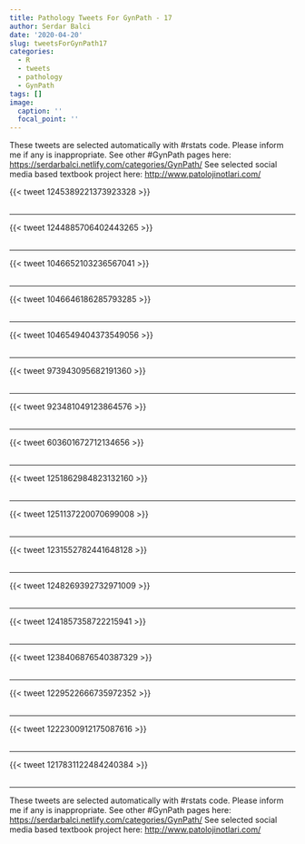```yaml
---
title: Pathology Tweets For GynPath - 17
author: Serdar Balci
date: '2020-04-20'
slug: tweetsForGynPath17
categories:
  - R
  - tweets
  - pathology
  - GynPath
tags: []
image:
  caption: ''
  focal_point: ''
---
```



These tweets are selected automatically with #rstats code. Please inform me if any is inappropriate.
See other #GynPath pages here: https://serdarbalci.netlify.com/categories/GynPath/ 
See selected social media based textbook project here: http://www.patolojinotlari.com/

{{< tweet 1245389221373923328 >}}
<br>
<br>
<hr>
{{< tweet 1244885706402443265 >}}
<br>
<br>
<hr>
{{< tweet 1046652103236567041 >}}
<br>
<br>
<hr>
{{< tweet 1046646186285793285 >}}
<br>
<br>
<hr>
{{< tweet 1046549404373549056 >}}
<br>
<br>
<hr>
{{< tweet 973943095682191360 >}}
<br>
<br>
<hr>
{{< tweet 923481049123864576 >}}
<br>
<br>
<hr>
{{< tweet 603601672712134656 >}}
<br>
<br>
<hr>
{{< tweet 1251862984823132160 >}}
<br>
<br>
<hr>
{{< tweet 1251137220070699008 >}}
<br>
<br>
<hr>
{{< tweet 1231552782441648128 >}}
<br>
<br>
<hr>
{{< tweet 1248269392732971009 >}}
<br>
<br>
<hr>
{{< tweet 1241857358722215941 >}}
<br>
<br>
<hr>
{{< tweet 1238406876540387329 >}}
<br>
<br>
<hr>
{{< tweet 1229522666735972352 >}}
<br>
<br>
<hr>
{{< tweet 1222300912175087616 >}}
<br>
<br>
<hr>
{{< tweet 1217831122484240384 >}}
<br>
<br>
<hr>


These tweets are selected automatically with #rstats code. Please inform me if any is inappropriate.
See other #GynPath pages here: https://serdarbalci.netlify.com/categories/GynPath/ 
See selected social media based textbook project here: http://www.patolojinotlari.com/
